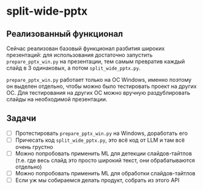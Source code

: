 # split-wide-pptx 

## Реализованный функционал 

Сейчас реализован базовый функционал разбития широких презентаций: для использования достаточно запустить `prepare_pptx_win.py` на презентации, тем самым превратив каждый слайд в 3 одинаковых, а потом `split_wide_pptx.py`. 

`prepare_pptx_win.py` работает только на ОС Windows, именно поэтому он выделен отдельно, чтобы можно было тестировать проект на других ОС. Для тестирования на других ОС можно вручную раздублировать слайды на необходимой презентации.

## Задачи 
- [ ] Протестировать `prepare_pptx_win.py` на Windows, доработать его
- [ ] Причесать код `split_wide_pptx.py`, это всё код от LLM и там всё очень грустно 
- [ ] Можно попробовать применить ML для детекции слайдов-тайтлов (т.е. где весь слайд это просто широкий текст, они обрабатываются отдельно)
- [ ] Можно попробовать применить ML для обработки слайдов-тайтлов 
- [ ] Если уж мы собираемся делать продукт, собрать из этого API
